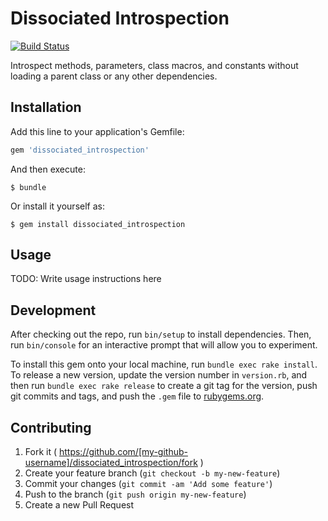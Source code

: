 # Dissociated Introspection
[![Build Status](https://travis-ci.org/zeisler/dissociated_introspection.svg?branch=master)](https://travis-ci.org/zeisler/dissociated_introspection)

Introspect methods, parameters, class macros, and constants without loading a parent class or any other dependencies.

## Installation

Add this line to your application's Gemfile:

```ruby
gem 'dissociated_introspection'
```

And then execute:

    $ bundle

Or install it yourself as:

    $ gem install dissociated_introspection

## Usage

TODO: Write usage instructions here

## Development

After checking out the repo, run `bin/setup` to install dependencies. Then, run `bin/console` for an interactive prompt that will allow you to experiment.

To install this gem onto your local machine, run `bundle exec rake install`. To release a new version, update the version number in `version.rb`, and then run `bundle exec rake release` to create a git tag for the version, push git commits and tags, and push the `.gem` file to [rubygems.org](https://rubygems.org).

## Contributing

1. Fork it ( https://github.com/[my-github-username]/dissociated_introspection/fork )
2. Create your feature branch (`git checkout -b my-new-feature`)
3. Commit your changes (`git commit -am 'Add some feature'`)
4. Push to the branch (`git push origin my-new-feature`)
5. Create a new Pull Request
